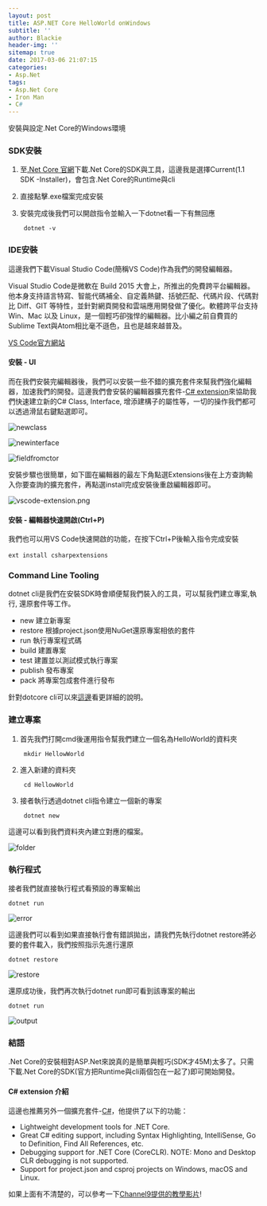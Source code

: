 ```yaml
---
layout: post
title: ASP.NET Core HelloWorld onWindows
subtitle: ''
author: Blackie
header-img: ''
sitemap: true
date: 2017-03-06 21:07:15
categories:
- Asp.Net
tags: 
- Asp.Net Core
- Iron Man
- C#
---
```


安裝與設定.Net Core的Windows環境

<!-- More -->

### SDK安裝 ###

1. 至[.Net Core 官網](https://www.microsoft.com/net/download/core)下載.Net Core的SDK與工具，這邊我是選擇Current(1.1 SDK -Installer)，會包含.Net Core的Runtime與cli
2. 直接點擊.exe檔案完成安裝
3. 安裝完成後我們可以開啟指令並輸入一下dotnet看一下有無回應

        dotnet -v

### IDE安裝 ###

這邊我們下載Visual Studio Code(簡稱VS Code)作為我們的開發編輯器。

Visual Studio Code是微軟在 Build 2015 大會上，所推出的免費跨平台編輯器。他本身支持語言特寫、智能代碼補全、自定義熱鍵、括號匹配、代碼片段、代碼對比 Diff、GIT 等特性，並針對網頁開發和雲端應用開發做了優化。軟體跨平台支持 Win、Mac 以及 Linux，是一個輕巧卻強悍的編輯器。比小編之前自費買的Sublime Text與Atom相比毫不遜色，且也是越來越普及。

[VS Code官方網站](https://code.visualstudio.com/)

#### 安裝 - UI ####

而在我們安裝完編輯器後，我們可以安裝一些不錯的擴充套件來幫我們強化編輯器，加速我們的開發。這邊我們會安裝的編輯器擴充套件-[C# extension](https://marketplace.visualstudio.com/items?itemName=jchannon.csharpextensions)來協助我們快速建立新的C# Class, Interface, 增添建構子的屬性等，一切的操作我們都可以透過滑鼠右鍵點選即可。

![newclass](newclass.gif)

![newinterface](newinterface.gif)

![fieldfromctor](fieldfromctor.gif)

安裝步驟也很簡單，如下圖在編輯器的最左下角點選Extensions後在上方查詢輸入你要查詢的擴充套件，再點選install完成安裝後重啟編輯器即可。

![vscode-extension.png](vscode-extension.png)

#### 安裝 - 編輯器快速開啟(Ctrl+P) ####

我們也可以用VS Code快速開啟的功能，在按下Ctrl+P後輸入指令完成安裝

    ext install csharpextensions　

### Command Line Tooling ###

dotnet cli是我們在安裝SDK時會順便幫我們裝入的工具，可以幫我們建立專案,執行, 還原套件等工作。

- new 
    建立新專案
- restore
    根據project.json使用NuGet還原專案相依的套件
- run
    執行專案程式碼
- build
    建置專案
- test
    建置並以測試模式執行專案
- publish
    發布專案
- pack
    將專案包成套件進行發布

針對dotcore cli可以來[這邊](https://github.com/dotnet/cli/)看更詳細的說明。

### 建立專案 ###

1. 首先我們打開cmd後運用指令幫我們建立一個名為HelloWorld的資料夾

        mkdir HellowWorld

2. 進入新建的資料夾

        cd HellowWorld

3. 接者執行透過dotnet cli指令建立一個新的專案

        dotnet new

這邊可以看到我們資料夾內建立對應的檔案。

![folder](folder.png)

### 執行程式 ###

接者我們就直接執行程式看預設的專案輸出

    dotnet run

![error](error.png)

這邊我們可以看到如果直接執行會有錯誤拋出，請我們先執行dotnet restore將必要的套件載入，我們按照指示先進行還原

    dotnet restore

![restore](restore.png)

還原成功後，我們再次執行dotnet run即可看到該專案的輸出

    dotnet run

![output](output.png)

### 結語 ###

.Net Core的安裝相對ASP.Net來說真的是簡單與輕巧(SDK才45M)太多了。只需下載.Net Core的SDK(官方把Runtime與cli兩個包在一起了)即可開始開發。

#### C# extension 介紹 ####

這邊也推薦另外一個擴充套件-[C#](https://marketplace.visualstudio.com/items?itemName=ms-vscode.csharp)，他提供了以下的功能：

- Lightweight development tools for .NET Core.
- Great C# editing support, including Syntax Highlighting, IntelliSense, Go to Definition, Find All References, etc.
- Debugging support for .NET Core (CoreCLR). NOTE: Mono and Desktop CLR debugging is not supported.
- Support for project.json and csproj projects on Windows, macOS and Linux.

如果上面有不清楚的，可以參考一下[Channel9提供的教學影片](https://channel9.msdn.com/Blogs/dotnet/Get-started-with-VS-Code-using-CSharp-and-NET-Core)!

